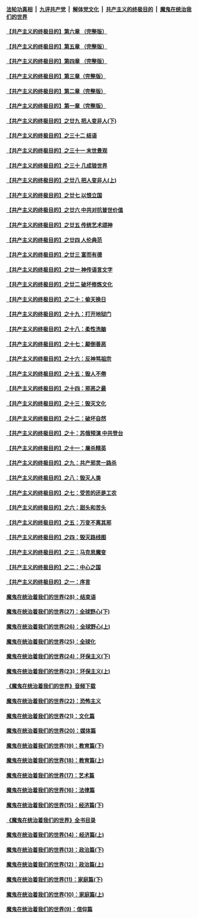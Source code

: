 ####  [法轮功真相](../../../../basic/blob/master/README.md?t=02041339) &nbsp;|&nbsp; [九评共产党](../../../../9ping.md/blob/master/README.md?t=02041339) &nbsp;|&nbsp; [解体党文化](../../../../jtdwh.md/blob/master/README.md?t=02041339)  &nbsp;|&nbsp; [共产主义的终极目的](../../../../gczydzjmd.md/blob/master/README.md?t=02041339) &nbsp;|&nbsp; [魔鬼在统治我们的世界](../../../../mgztzwmdsj.md/blob/master/README.md?t=02041339) 

#### [【共产主义的终极目的】第六章 （完整版）](../pages/nsc422/n11428913.md?t=02041339) 

#### [【共产主义的终极目的】第五章 （完整版）](../pages/nsc422/n11428912.md?t=02041339) 

#### [【共产主义的终极目的】第四章 （完整版）](../pages/nsc422/n11428907.md?t=02041339) 

#### [【共产主义的终极目的】第三章（完整版）](../pages/nsc422/n11428848.md?t=02041339) 

#### [【共产主义的终极目的】第二章（完整版）](../pages/nsc422/n11428831.md?t=02041339) 

#### [【共产主义的终极目的】第一章（完整版）](../pages/nsc422/n11417651.md?t=02041339) 

#### [【共产主义的终极目的】之廿九 把人变非人(下)](../pages/nsc422/n11344140.md?t=02041339) 

#### [【共产主义的终极目的】之三十二 结语](../pages/nsc422/n11360535.md?t=02041339) 

#### [【共产主义的终极目的】之三十一 末世景观](../pages/nsc422/n11351129.md?t=02041339) 

#### [【共产主义的终极目的】之三十 几成狼世界](../pages/nsc422/n11348280.md?t=02041339) 

#### [【共产主义的终极目的】之廿八 把人变非人(上)](../pages/nsc422/n11340492.md?t=02041339) 

#### [【共产主义的终极目的】之廿七 以恨立国](../pages/nsc422/n11336944.md?t=02041339) 

#### [【共产主义的终极目的】之廿六 中共对抗普世价值](../pages/nsc422/n11324785.md?t=02041339) 

#### [【共产主义的终极目的】之廿五 传统艺术颂神](../pages/nsc422/n11296396.md?t=02041339) 

#### [【共产主义的终极目的】之廿四 人伦典范](../pages/nsc422/n11296397.md?t=02041339) 

#### [【共产主义的终极目的】之廿三 富而有德](../pages/nsc422/n11283598.md?t=02041339) 

#### [【共产主义的终极目的】之廿一 神传语言文字](../pages/nsc422/n11263265.md?t=02041339) 

#### [【共产主义的终极目的】之廿二 破坏修炼文化](../pages/nsc422/n11245728.md?t=02041339) 

#### [【共产主义的终极目的】之二十：偷天换日](../pages/nsc422/n11238846.md?t=02041339) 

#### [【共产主义的终极目的】之十九：打开地狱门](../pages/nsc422/n11206376.md?t=02041339) 

#### [【共产主义的终极目的】之十八：柔性洗脑](../pages/nsc422/n11199994.md?t=02041339) 

#### [【共产主义的终极目的】之十七：颠倒善恶](../pages/nsc422/n11179782.md?t=02041339) 

#### [【共产主义的终极目的】之十六：反神骂祖宗](../pages/nsc422/n11166798.md?t=02041339) 

#### [【共产主义的终极目的】之十五：毁人不倦](../pages/nsc422/n11166792.md?t=02041339) 

#### [【共产主义的终极目的】之十四：邪恶之最](../pages/nsc422/n11150249.md?t=02041339) 

#### [【共产主义的终极目的】之十三：毁灭文化](../pages/nsc422/n11135227.md?t=02041339) 

#### [【共产主义的终极目的】之十二：破坏自然](../pages/nsc422/n11135214.md?t=02041339) 

#### [【共产主义的终极目的】之十：苏俄预演 中共登台](../pages/nsc422/n11118424.md?t=02041339) 

#### [【共产主义的终极目的】之十一：屠杀精英](../pages/nsc422/n11118442.md?t=02041339) 

#### [【共产主义的终极目的】之九：共产邪灵一路杀](../pages/nsc422/n11114139.md?t=02041339) 

#### [【共产主义的终极目的】之八：毁灭人类](../pages/nsc422/n11108503.md?t=02041339) 

#### [【共产主义的终极目的】之七：受苦的还是工农](../pages/nsc422/n11101809.md?t=02041339) 

#### [【共产主义的终极目的】之六：甜头和苦头](../pages/nsc422/n11096971.md?t=02041339) 

#### [【共产主义的终极目的】之五：万变不离其邪](../pages/nsc422/n11091285.md?t=02041339) 

#### [【共产主义的终极目的】之四：毁灭路线图](../pages/nsc422/n11086284.md?t=02041339) 

#### [【共产主义的终极目的】之三：马克思魔变](../pages/nsc422/n11061941.md?t=02041339) 

#### [【共产主义的终极目的】之二：中心之国](../pages/nsc422/n11047728.md?t=02041339) 

#### [【共产主义的终极目的】之一：序言](../pages/nsc422/n11086077.md?t=02041339) 

#### [魔鬼在统治着我们的世界(28)：结束语](../pages/nsc422/n10936246.md?t=02041339) 

#### [魔鬼在统治着我们的世界(27)：全球野心(下)](../pages/nsc422/n10928319.md?t=02041339) 

#### [魔鬼在统治着我们的世界(26)：全球野心(上)](../pages/nsc422/n10900318.md?t=02041339) 

#### [魔鬼在统治着我们的世界(25)：全球化](../pages/nsc422/n10788205.md?t=02041339) 

#### [魔鬼在统治着我们的世界(24)：环保主义(下)](../pages/nsc422/n10695307.md?t=02041339) 

#### [魔鬼在统治着我们的世界(23)：环保主义(上)](../pages/nsc422/n10688613.md?t=02041339) 

#### [《魔鬼在统治着我们的世界》音频下载](../pages/nsc422/n10635553.md?t=02041339) 

#### [魔鬼在统治着我们的世界(22)：恐怖主义](../pages/nsc422/n10614727.md?t=02041339) 

#### [魔鬼在统治着我们的世界(21)：文化篇](../pages/nsc422/n10597706.md?t=02041339) 

#### [魔鬼在统治着我们的世界(20)：媒体篇](../pages/nsc422/n10586579.md?t=02041339) 

#### [魔鬼在统治着我们的世界(19)：教育篇(下)](../pages/nsc422/n10564808.md?t=02041339) 

#### [魔鬼在统治着我们的世界(18)：教育篇(上)](../pages/nsc422/n10526970.md?t=02041339) 

#### [魔鬼在统治着我们的世界(17)：艺术篇](../pages/nsc422/n10499093.md?t=02041339) 

#### [魔鬼在统治着我们的世界(16)：法律篇](../pages/nsc422/n10485969.md?t=02041339) 

#### [魔鬼在统治着我们的世界(15)：经济篇(下)](../pages/nsc422/n10469975.md?t=02041339) 

#### [《魔鬼在统治着我们的世界》全书目录](../pages/nsc422/n10464261.md?t=02041339) 

#### [魔鬼在统治着我们的世界(14)：经济篇(上)](../pages/nsc422/n10457370.md?t=02041339) 

#### [魔鬼在统治着我们的世界(13)：政治篇(下)](../pages/nsc422/n10448270.md?t=02041339) 

#### [魔鬼在统治着我们的世界(12)：政治篇(上)](../pages/nsc422/n10444576.md?t=02041339) 

#### [魔鬼在统治着我们的世界(11)：家庭篇(下)](../pages/nsc422/n10440961.md?t=02041339) 

#### [魔鬼在统治着我们的世界(10)：家庭篇(上)](../pages/nsc422/n10435448.md?t=02041339) 

#### [魔鬼在统治着我们的世界(9)：信仰篇](../pages/nsc422/n10432159.md?t=02041339) 

